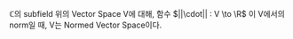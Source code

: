 $\mathbb{C}$의 subfield 위의 Vector Space V에 대해, 함수 $||\cdot|| : V \to \R$ 이 V에서의 norm일 때, V는 Normed Vector Space이다.